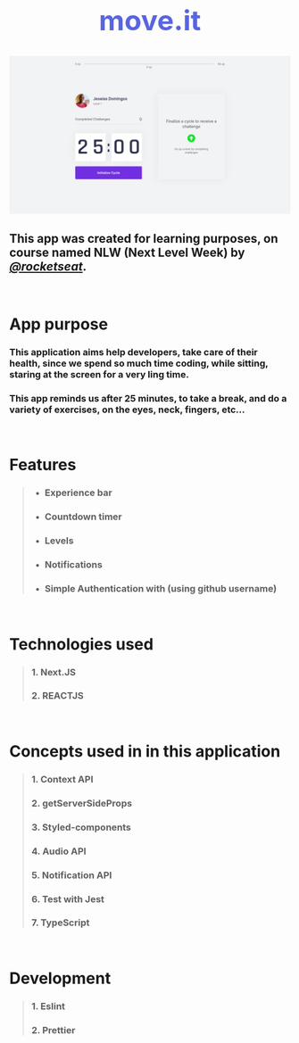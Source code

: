 <h1 style="text-align: center; font-size: 50px; color: #5965E0;">move.it</h1>

![](.Github/app.png)

## This app was created for learning purposes, on course named __NLW__ (Next Level Week) by [_@rocketseat_](https://www.rocketseat.com.br).

<br>

# App purpose

### This application __aims__ help __developers__, take care of their __health__, since we spend so much time __coding__, while __sitting__, staring at the __screen__ for a very ling time.

### This app __reminds__ us after 25 minutes, to take a __break__, and do a variety of __exercises__, on the eyes, neck, fingers, etc...

<br>

# Features 
>- ### __Experience bar__  
>- ### __Countdown timer__ 
>- ### __Levels__ 
>- ### __Notifications__ 
>- ### __Simple Authentication with (using github username)__ 

<br>

# Technologies used

> ### 1. __Next.JS__
> ### 2. __REACTJS__

<br>

# Concepts used in in this application

> ### 1. __Context API__
> ### 2. __getServerSideProps__
> ### 3. __Styled-components__
> ### 4. __Audio API__
> ### 5. __Notification API__
> ### 6. __Test with Jest__
> ### 7. __TypeScript__

<br>

# Development 

> ### 1. __Eslint__
> ### 2. __Prettier__ 